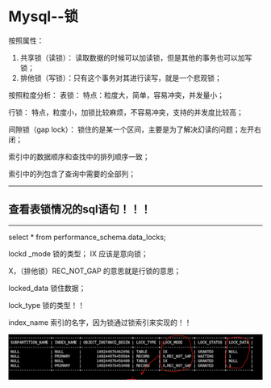 # Mysql--锁



按照属性：

1. 共享锁（读锁）： 读取数据的时候可以加读锁，但是其他的事务也可以加写锁；
2. 排他锁（写锁）：只有这个事务对其进行读写，就是一个悲观锁；





按照粒度分析：
表锁：                      特点：粒度大，简单，容易冲突，并发量小；





行锁：    特点，粒度小，加锁比较麻烦，不容易冲突，支持的并发度比较高；





间隙锁（gap lock）： 锁住的是某一个区间，主要是为了解决幻读的问题；左开右闭；







索引中的数据顺序和查找中的排列顺序一致；

索引中的列包含了查询中需要的全部列；





----

## 查看表锁情况的sql语句！！！



---



select * from performance_schema.data_locks;

lockd _mode 锁的类型； IX 应该是意向锁；

X，（排他锁）REC_NOT_GAP 的意思就是行锁的意思；

locked_data 锁住数据；

lock_type 锁的类型！！

index_name 索引的名字，因为锁通过锁索引来实现的！！

![image-20231205044557231](./Mysql--%E9%94%81.assets/image-20231205044557231.png)




